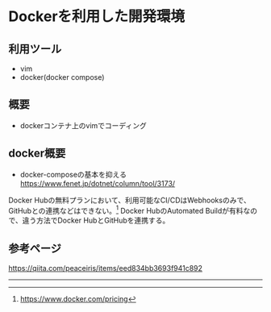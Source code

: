 # Dockerを利用した開発環境

## 利用ツール
* vim
* docker(docker compose)

## 概要
* dockerコンテナ上のvimでコーディング

## docker概要
* docker-composeの基本を抑える
https://www.fenet.jp/dotnet/column/tool/3173/

Docker Hubの無料プランにおいて、利用可能なCI/CDはWebhooksのみで、GitHubとの連携などはできない。[^1]
Docker HubのAutomated Buildが有料なので、違う方法でDocker HubとGitHubを連携する。

## 参考ページ
<https://qiita.com/peaceiris/items/eed834bb3693f941c892>

---
[^1]: <https://www.docker.com/pricing>

